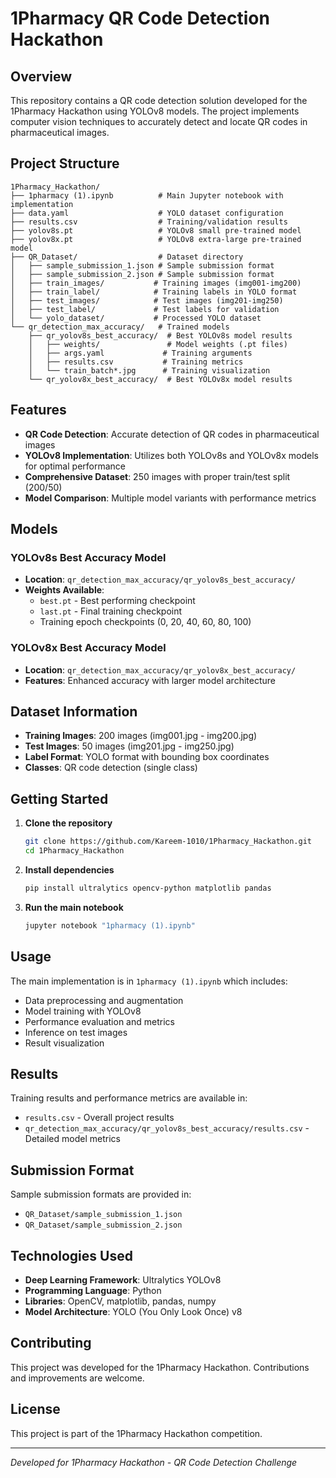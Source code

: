 # 1Pharmacy QR Code Detection Hackathon

## Overview
This repository contains a QR code detection solution developed for the 1Pharmacy Hackathon using YOLOv8 models. The project implements computer vision techniques to accurately detect and locate QR codes in pharmaceutical images.

## Project Structure
```
1Pharmacy_Hackathon/
├── 1pharmacy (1).ipynb          # Main Jupyter notebook with implementation
├── data.yaml                    # YOLO dataset configuration
├── results.csv                  # Training/validation results
├── yolov8s.pt                   # YOLOv8 small pre-trained model
├── yolov8x.pt                   # YOLOv8 extra-large pre-trained model
├── QR_Dataset/                  # Dataset directory
│   ├── sample_submission_1.json # Sample submission format
│   ├── sample_submission_2.json # Sample submission format
│   ├── train_images/           # Training images (img001-img200)
│   ├── train_label/            # Training labels in YOLO format
│   ├── test_images/            # Test images (img201-img250)
│   ├── test_label/             # Test labels for validation
│   └── yolo_dataset/           # Processed YOLO dataset
└── qr_detection_max_accuracy/   # Trained models
    ├── qr_yolov8s_best_accuracy/  # Best YOLOv8s model results
    │   ├── weights/               # Model weights (.pt files)
    │   ├── args.yaml             # Training arguments
    │   ├── results.csv           # Training metrics
    │   └── train_batch*.jpg      # Training visualization
    └── qr_yolov8x_best_accuracy/  # Best YOLOv8x model results
```

## Features
- **QR Code Detection**: Accurate detection of QR codes in pharmaceutical images
- **YOLOv8 Implementation**: Utilizes both YOLOv8s and YOLOv8x models for optimal performance
- **Comprehensive Dataset**: 250 images with proper train/test split (200/50)
- **Model Comparison**: Multiple model variants with performance metrics

## Models
### YOLOv8s Best Accuracy Model
- **Location**: `qr_detection_max_accuracy/qr_yolov8s_best_accuracy/`
- **Weights Available**: 
  - `best.pt` - Best performing checkpoint
  - `last.pt` - Final training checkpoint
  - Training epoch checkpoints (0, 20, 40, 60, 80, 100)

### YOLOv8x Best Accuracy Model
- **Location**: `qr_detection_max_accuracy/qr_yolov8x_best_accuracy/`
- **Features**: Enhanced accuracy with larger model architecture

## Dataset Information
- **Training Images**: 200 images (img001.jpg - img200.jpg)
- **Test Images**: 50 images (img201.jpg - img250.jpg)
- **Label Format**: YOLO format with bounding box coordinates
- **Classes**: QR code detection (single class)

## Getting Started
1. **Clone the repository**
   ```bash
   git clone https://github.com/Kareem-1010/1Pharmacy_Hackathon.git
   cd 1Pharmacy_Hackathon
   ```

2. **Install dependencies**
   ```bash
   pip install ultralytics opencv-python matplotlib pandas
   ```

3. **Run the main notebook**
   ```bash
   jupyter notebook "1pharmacy (1).ipynb"
   ```

## Usage
The main implementation is in `1pharmacy (1).ipynb` which includes:
- Data preprocessing and augmentation
- Model training with YOLOv8
- Performance evaluation and metrics
- Inference on test images
- Result visualization

## Results
Training results and performance metrics are available in:
- `results.csv` - Overall project results
- `qr_detection_max_accuracy/qr_yolov8s_best_accuracy/results.csv` - Detailed model metrics

## Submission Format
Sample submission formats are provided in:
- `QR_Dataset/sample_submission_1.json`
- `QR_Dataset/sample_submission_2.json`

## Technologies Used
- **Deep Learning Framework**: Ultralytics YOLOv8
- **Programming Language**: Python
- **Libraries**: OpenCV, matplotlib, pandas, numpy
- **Model Architecture**: YOLO (You Only Look Once) v8

## Contributing
This project was developed for the 1Pharmacy Hackathon. Contributions and improvements are welcome.

## License
This project is part of the 1Pharmacy Hackathon competition.

---
*Developed for 1Pharmacy Hackathon - QR Code Detection Challenge*
